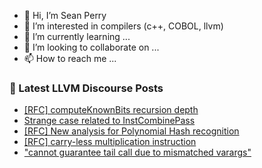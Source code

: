 - 👋 Hi, I’m Sean Perry
- 👀 I’m interested in compilers (c++, COBOL, llvm)
- 🌱 I’m currently learning ...
- 💞️ I’m looking to collaborate on ...
- 📫 How to reach me ...

<!---
s66perry/s66perry is a ✨ special ✨ repository because its `README.md` (this file) appears on your GitHub profile.
You can click the Preview link to take a look at your changes.
--->
### 📕 Latest LLVM Discourse Posts

<!-- DISCOURSE-LLVM:START -->
- [[RFC] computeKnownBits recursion depth](https://discourse.llvm.org/t/rfc-computeknownbits-recursion-depth/85962#post_7)
- [Strange case related to InstCombinePass](https://discourse.llvm.org/t/strange-case-related-to-instcombinepass/86257#post_4)
- [[RFC] New analysis for Polynomial Hash recognition](https://discourse.llvm.org/t/rfc-new-analysis-for-polynomial-hash-recognition/86268#post_2)
- [[RFC] carry-less multiplication instruction](https://discourse.llvm.org/t/rfc-carry-less-multiplication-instruction/55819?page=2#post_24)
- [&quot;cannot guarantee tail call due to mismatched varargs&quot;](https://discourse.llvm.org/t/cannot-guarantee-tail-call-due-to-mismatched-varargs/82769#post_12)
<!-- DISCOURSE-LLVM:END -->
